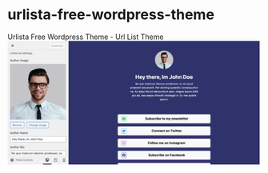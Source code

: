 # urlista-free-wordpress-theme
Urlista Free Wordpress Theme - Url List Theme
![plot](urlista_wp.png)
